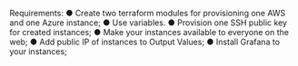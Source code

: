 Requirements:
●	Create two terraform modules for provisioning one AWS and one Azure instance;
●	Use variables.
●	Provision one SSH public key for created instances;
●	Make your instances available to everyone on the web;
●	Add public IP of instances to Output Values;
●	Install Grafana to your instances;


